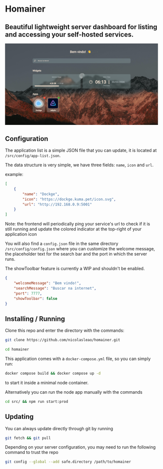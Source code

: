# Homainer

## Beautiful lightweight server dashboard for listing and accessing your self-hosted services.

![Dashboard demo picture](demos/2-homainer-home-demo.png)

## Configuration

The application list is a simple JSON file that you can update, it is located at `/src/config/app-list.json`.

The data structure is very simple, we have three fields: `name`, `icon` and `url`.

example:
```json
[
    {
        "name": "Dockge",
        "icon": "https://dockge.kuma.pet/icon.svg",
        "url": "http://192.168.0.9:5001"
    }
]
```

Note: the frontend will periodically ping your service's url to check if it is still running and update the colored indicator at the top-right of your application icon

You will also find a `config.json` file in the same directory `/src/config/config.json` where you can customize the welcome message, the placeholder text for the search bar and the port in which the server runs.

The showToolbar feature is currently a WIP and shouldn't be enabled. 
```json
{
    "welcomeMessage": "Bem vindo!",
    "searchMessage": "Buscar na internet",
    "port": 7777,
    "showToolbar": false
}
```

## Installing / Running
Clone this repo and enter the directory with the commands:
```bash
git clone https://github.com/nicolasleao/homainer.git
```
```bash
cd homainer
```

This application comes with a `docker-compose.yml` file, so you can simply run:
```bash
docker compose build && docker compose up -d
```
to start it inside a minimal node container.

Alternatively you can run the node app manually with the commands
```bash
cd src/ && npm run start:prod
```

## Updating

You can always update directly through git by running
```bash
git fetch && git pull
```

Depending on your server configuration, you may need to run the following command to trust the repo
```bash
git config --global --add safe.directory /path/to/homainer
```
